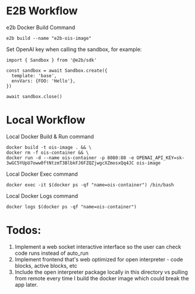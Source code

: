 # E2B Workflow

e2b Docker Build Command

```
e2b build --name "e2b-ois-image" 

```

Set OpenAI key when calling the sandbox, for example:

```
import { Sandbox } from '@e2b/sdk'

const sandbox = await Sandbox.create({
  template: 'base',
  envVars: {FOO: 'Hello'}, 
})

await sandbox.close()
```

# Local Workflow

Local Docker Build & Run command

```
docker build -t ois-image . && \
docker rm -f ois-container && \
docker run -d --name ois-container -p 8080:80 -e OPENAI_API_KEY=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 ois-image
```

Local Docker Exec command

```
docker exec -it $(docker ps -qf "name=ois-container") /bin/bash
```

Local Docker Logs command
```
docker logs $(docker ps -qf "name=ois-container")
```

# Todos:
1. Implement a web socket interactive interface so the user can check code runs instead of auto_run
2. Implement frontend that's web optimized for open interpreter - code blocks, active blocks, etc 
3. Include the open interpreter package locally in this directory vs pulling from remote every time I build the docker image which could break the app later.